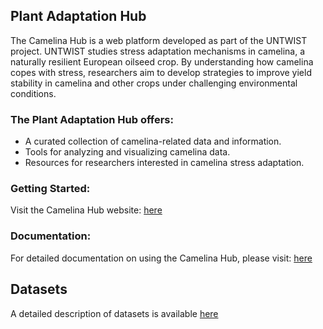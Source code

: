 ## Plant Adaptation Hub
The Camelina Hub is a web platform developed as part of the UNTWIST project.
UNTWIST studies stress adaptation mechanisms in camelina, a naturally resilient European oilseed crop. By understanding how camelina copes with stress, researchers aim to develop strategies to improve yield stability in camelina and other crops under challenging environmental conditions.

### The Plant Adaptation Hub offers:
- A curated collection of camelina-related data and information.
- Tools for analyzing and visualizing camelina data.
- Resources for researchers interested in camelina stress adaptation.

### Getting Started:
Visit the Camelina Hub website: [here](https://www.camelina-hub.org)

### Documentation:

For detailed documentation on using the Camelina Hub, please visit: [here](https://usadellab.github.io/plant-adaptation-hub-documentation/)



## Datasets 

 A detailed description of datasets is available [here](https://usadellab.github.io/plant-adaptation-hub-documentation/datasets)

